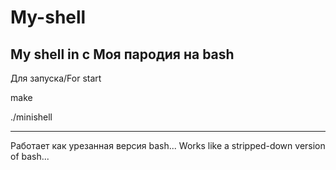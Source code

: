 # My-shell
My shell in c
Моя пародия на bash
------------------------------

Для запуска/For start

make

./minishell

-----------------------------

Работает как урезанная версия bash...
Works like a stripped-down version of bash...
